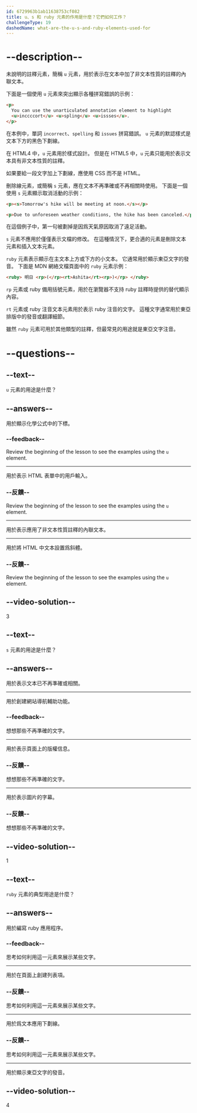 ```yaml
---
id: 6729963b1ab11638753cf082
title: u、s 和 ruby 元素的作用是什麼？它們如何工作？
challengeType: 19
dashedName: what-are-the-u-s-and-ruby-elements-used-for
---
```


# --description--

未說明的註釋元素，簡稱 `u` 元素，用於表示在文本中加了非文本性質的註釋的內聯文本。

下面是一個使用 `u` 元素來突出顯示各種拼寫錯誤的示例：

```html
<p>
  You can use the unarticulated annotation element to highlight
  <u>inccccort</u> <u>spling</u> <u>issses</u>.
</p>
```

在本例中，單詞 `incorrect`、`spelling` 和 `issues` 拼寫錯誤。 `u` 元素的默認樣式是文本下方的黑色下劃線。

在 HTML4 中，`u` 元素用於樣式設計。 但是在 HTML5 中，`u` 元素只能用於表示文本具有非文本性質的註釋。

如果要給一段文字加上下劃線，應使用 CSS 而不是 HTML。

刪除線元素，或簡稱 `s` 元素，應在文本不再準確或不再相關時使用。 下面是一個使用 `s` 元素顯示取消活動的示例：

```html
<p><s>Tomorrow's hike will be meeting at noon.</s></p>

<p>Due to unforeseen weather conditions, the hike has been canceled.</p>
```

在這個例子中，第一句被劃掉是因爲天氣原因取消了遠足活動。

`s` 元素不應用於僅僅表示文檔的修改。 在這種情況下，更合適的元素是刪除文本元素和插入文本元素。

`ruby` 元素表示顯示在主文本上方或下方的小文本。 它通常用於顯示東亞文字的發音。 下面是 MDN 網絡文檔頁面中的 `ruby` 元素示例：

```html
<ruby> 明日 <rp>(</rp><rt>Ashita</rt><rp>)</rp> </ruby>
```

`rp` 元素或 ruby 備用括號元素，用於在瀏覽器不支持 ruby 註釋時提供的替代顯示內容。

`rt` 元素或 ruby 注音文本元素用於表示 ruby 注音的文字。 這種文字通常用於東亞排版中的發音或翻譯細節。

雖然 `ruby` 元素可用於其他類型的註釋，但最常見的用途就是東亞文字注音。

# --questions--

## --text--

`u` 元素的用途是什麼？

## --answers--

用於顯示化學公式中的下標。

### --feedback--

Review the beginning of the lesson to see the examples using the `u` element.

---

用於表示 HTML 表單中的用戶輸入。

### --反饋--

Review the beginning of the lesson to see the examples using the `u` element.

---

用於表示應用了非文本性質註釋的內聯文本。

---

用於將 HTML 中文本設置爲斜體。

### --反饋--

Review the beginning of the lesson to see the examples using the `u` element.

## --video-solution--

3

## --text--

`s` 元素的用途是什麼？

## --answers--

用於表示文本已不再準確或相關。

---

用於創建網站導航輔助功能。

### --feedback--

想想那些不再準確的文字。

---

用於表示頁面上的版權信息。

### --反饋--

想想那些不再準確的文字。

---

用於表示圖片的字幕。

### --反饋--

想想那些不再準確的文字。

## --video-solution--

1

## --text--

`ruby` 元素的典型用途是什麼？

## --answers--

用於編寫 ruby 應用程序。

### --feedback--

思考如何利用這一元素來展示某些文字。

---

用於在頁面上創建列表項。

### --反饋--

思考如何利用這一元素來展示某些文字。

---

用於爲文本應用下劃線。

### --反饋--

思考如何利用這一元素來展示某些文字。

---

用於顯示東亞文字的發音。

## --video-solution--

4
